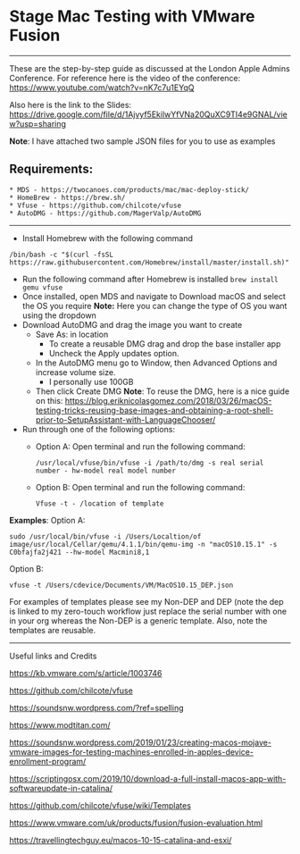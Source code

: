 # Stage Mac Testing with VMware Fusion #

------------------------------------------------------------------------------------------------------------------------------
These are the step-by-step guide as discussed at the London Apple Admins Conference. For reference here is the video of the conference: https://www.youtube.com/watch?v=nK7c7u1EYqQ

Also here is the link to the Slides:
https://drive.google.com/file/d/1Ajvyf5EkilwYfVNa20QuXC9TI4e9GNAL/view?usp=sharing

**Note**: I have attached two sample JSON files for you to use as examples

## Requirements: ## 

    * MDS - https://twocanoes.com/products/mac/mac-deploy-stick/
    * HomeBrew - https://brew.sh/
    * Vfuse - https://github.com/chilcote/vfuse
    * AutoDMG - https://github.com/MagerValp/AutoDMG


------------------------------------------------------------------------------------------------------------------------------
* Install Homebrew with the following command  

```/bin/bash -c "$(curl -fsSL https://raw.githubusercontent.com/Homebrew/install/master/install.sh)" ```

* Run the following command after Homebrew is installed ```brew install gemu vfuse```
* Once installed, open MDS and navigate to Download macOS and select the OS you require
    **Note:** Here you can change the type of OS you want using the dropdown
* Download  AutoDMG and drag the image you want to create
    * Save As: in location
        * To create a reusable DMG drag and drop the base installer app
        * Uncheck the Apply updates option.
    * In the AutoDMG menu go to Window, then Advanced Options and increase volume size.
        * I personally use 100GB
    * Then click Create DMG
        **Note**: To reuse the DMG, here is a nice guide on this: https://blog.eriknicolasgomez.com/2018/03/26/macOS-testing-tricks-reusing-base-images-and-obtaining-a-root-shell-prior-to-SetupAssistant-with-LanguageChooser/
* Run through one of the following options:
    * Option A: Open terminal and run the following command:
        
        ```/usr/local/vfuse/bin/vfuse -i /path/to/dmg -s real serial number - hw-model real model number```

    * Option B: Open terminal and run the following command:
        
        ```Vfuse -t - /location of template```

**Examples**:
Option A: 

```sudo /usr/local/bin/vfuse -i /Users/Localtion/of image/usr/local/Cellar/qemu/4.1.1/bin/qemu-img -n "macOS10.15.1" -s C0bfajfa2j421 --hw-model Macmini8,1```

Option B: 

```vfuse -t /Users/cdevice/Documents/VM/MacOS10.15_DEP.json```

For examples of templates please see my Non-DEP and DEP (note the dep is linked to my zero-touch workflow just replace the serial number with one in your org whereas the Non-DEP is a generic template. Also, note the templates are reusable.

------------------------------------------------------------------------------------------------------------------------------
Useful links and Credits

https://kb.vmware.com/s/article/1003746

https://github.com/chilcote/vfuse

https://soundsnw.wordpress.com/?ref=spelling

https://www.modtitan.com/

https://soundsnw.wordpress.com/2019/01/23/creating-macos-mojave-vmware-images-for-testing-machines-enrolled-in-apples-device-enrollment-program/

https://scriptingosx.com/2019/10/download-a-full-install-macos-app-with-softwareupdate-in-catalina/

https://github.com/chilcote/vfuse/wiki/Templates

https://www.vmware.com/uk/products/fusion/fusion-evaluation.html

https://travellingtechguy.eu/macos-10-15-catalina-and-esxi/



